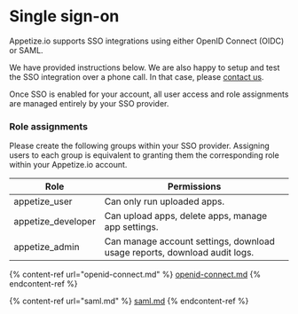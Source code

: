 # Single sign-on

Appetize.io supports SSO integrations using either OpenID Connect (OIDC) or SAML.

We have provided instructions below. We are also happy to setup and test the SSO integration over a phone call. In that case, please [contact us](mailto:hello@appetize.io).

Once SSO is enabled for your account, all user access and role assignments are managed entirely by your SSO provider. 

### Role assignments

Please create the following groups within your SSO provider. Assigning users to each group is equivalent to granting them the corresponding role within your Appetize.io account. 

| Role               | Permissions                                                               |
| ------------------ | ------------------------------------------------------------------------- |
| appetize_user      | Can only run uploaded apps.                                               |
| appetize_developer | Can upload apps, delete apps, manage app settings.                        |
| appetize_admin     | Can manage account settings, download usage reports, download audit logs. |



{% content-ref url="openid-connect.md" %}
[openid-connect.md](openid-connect.md)
{% endcontent-ref %}

{% content-ref url="saml.md" %}
[saml.md](saml.md)
{% endcontent-ref %}




